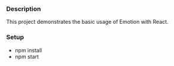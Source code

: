 ### Description
This project demonstrates the basic usage of Emotion with React.

### Setup
* npm install
* npm start